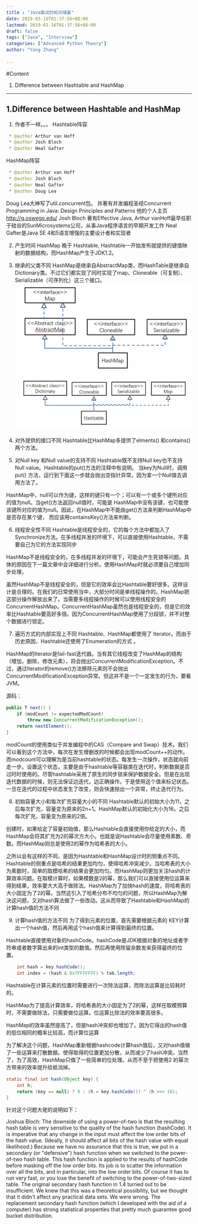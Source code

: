 ```yaml
---
title : "Java面试的知识储备"
date: 2019-03-16T01:37:56+08:00
lastmod: 2019-01-16T01:37:56+08:00
draft: false
tags: ["Java", "Interview"]
categories: ["Advanced Python Theory"]
author: "Yang Zhang"

---
```

#Content
1. Difference between Hashtable and HashMap




---------------------------------------------------
## 1.Difference between Hashtable and HashMap
1. 作者不一样。。。
Hashtable阵容
```Java
 * @author Arthur van Hoff
 * @author Josh Bloch
 * @author Neal Gafter
```
HashMap阵容
```Java
 * @author Arthur van Hoff
 * @author Josh Bloch
 * @author Neal Gafter
 * @author Doug Lea
```
Doug Lea大神写了util.concurrent包。 并著有并发编程圣经Concurrent Programming in Java: Design Principles and Patterns 他的个人主页 http://g.oswego.edu/
Josh Bloch 著有Effective Java, Arthur vanHoff最早任职于硅谷的SunMicrosystems公司，从事Java程序语言的早期开发工作
Neal Gafter是Java SE 4和5语言增强的主要设计者和实现者

2. 产生时间
HashMap 晚于 Hashtable, Hashtable一开始发布就提供的键值映射的数据结构，而HashMap产生于JDK1.2。

3. 继承的父类不同
HashMap是继承自AbstractMap类，而HashTable是继承自Dictionary类。不过它们都实现了同时实现了map、Cloneable（可复制）、Serializable（可序列化）这三个接口。
![HashMap](hashmap.png)
![Hashtable](hashtable.png)

4. 对外提供的接口不同
Hashtable比HashMap多提供了elments() 和contains() 两个方法。

5. 对Null key 和Null value的支持不同
Hashtable既不支持Null key也不支持Null value。Hashtable的put()方法的注释中有说明。 当key为Null时，调用put() 方法，运行到下面这一步就会抛出空指针异常。因为拿一个Null值去调用方法了。

HashMap中，null可以作为键，这样的键只有一个；可以有一个或多个键所对应的值为null。当get()方法返回null值时，可能是 HashMap中没有该键，也可能使该键所对应的值为null。因此，在HashMap中不能由get()方法来判断HashMap中是否存在某个键， 而应该用containsKey()方法来判断。

6. 线程安全性不同 
Hashtable是线程安全的，它的每个方法中都加入了Synchronize方法。在多线程并发的环境下，可以直接使用Hashtable，不需要自己为它的方法实现同步

HashMap不是线程安全的，在多线程并发的环境下，可能会产生死锁等问题。具体的原因在下一篇文章中会详细进行分析。使用HashMap时就必须要自己增加同步处理，

虽然HashMap不是线程安全的，但是它的效率会比Hashtable要好很多。这样设计是合理的。在我们的日常使用当中，大部分时间是单线程操作的。HashMap把这部分操作解放出来了。当需要多线程操作的时候可以使用线程安全的ConcurrentHashMap。ConcurrentHashMap虽然也是线程安全的，但是它的效率比Hashtable要高好多倍。因为ConcurrentHashMap使用了分段锁，并不对整个数据进行锁定。

7. 遍历方式的内部实现上不同
Hashtable、HashMap都使用了 Iterator。而由于历史原因，Hashtable还使用了Enumeration的方式 。

HashMap的Iterator是fail-fast迭代器。当有其它线程改变了HashMap的结构（增加，删除，修改元素），将会抛出ConcurrentModificationException。不过，通过Iterator的remove()方法移除元素则不会抛出ConcurrentModificationException异常。但这并不是一个一定发生的行为，要看JVM。

源码：
```Java
public T next() {
	if (modCount != expectedModCount)
		throw new ConcurrentModificationException();
	return nextElement();
}
```
modCount的使用类似于并发编程中的CAS（Compare and Swap）技术。我们可以看到这个方法中，每次在发生增删改的时候都会出现modCount++的动作。而modcount可以理解为是当前hashtable的状态。每发生一次操作，状态就向前走一步。设置这个状态，主要是由于hashtable等容器类在迭代时，判断数据是否过时时使用的。尽管hashtable采用了原生的同步锁来保护数据安全。但是在出现迭代数据的时候，则无法保证边迭代，边正确操作。于是使用这个值来标记状态。一旦在迭代的过程中状态发生了改变，则会快速抛出一个异常，终止迭代行为。

8. 初始容量大小和每次扩充容量大小的不同
Hashtable默认的初始大小为11，之后每次扩充，容量变为原来的2n+1。HashMap默认的初始化大小为16。之后每次扩充，容量变为原来的2倍。

创建时，如果给定了容量初始值，那么Hashtable会直接使用你给定的大小，而HashMap会将其扩充为2的幂次方大小。也就是说Hashtable会尽量使用素数、奇数。而HashMap则总是使用2的幂作为哈希表的大小。

之所以会有这样的不同，是因为Hashtable和HashMap设计时的侧重点不同。Hashtable的侧重点是哈希的结果更加均匀，使得哈希冲突减少。当哈希表的大小为素数时，简单的取模哈希的结果会更加均匀。而HashMap则更加关注hash的计算效率问题。在取模计算时，如果模数是2的幂，那么我们可以直接使用位运算来得到结果，效率要大大高于做除法。HashMap为了加快hash的速度，将哈希表的大小固定为了2的幂。当然这引入了哈希分布不均匀的问题，所以HashMap为解决这问题，又对hash算法做了一些改动。这从而导致了Hashtable和HashMap的计算hash值的方法不同

9. 计算hash值的方法不同
为了得到元素的位置，首先需要根据元素的 KEY计算出一个hash值，然后再用这个hash值来计算得到最终的位置。

Hashtable直接使用对象的hashCode。hashCode是JDK根据对象的地址或者字符串或者数字算出来的int类型的数值。然后再使用除留余数发来获得最终的位置。

```Java
	int hash = key.hashCode();
	int index = (hash & 0x7FFFFFFF) % tab.length;
```
Hashtable在计算元素的位置时需要进行一次除法运算，而除法运算是比较耗时的。

HashMap为了提高计算效率，将哈希表的大小固定为了2的幂，这样在取模预算时，不需要做除法，只需要做位运算。位运算比除法的效率要高很多。

HashMap的效率虽然提高了，但是hash冲突却也增加了。因为它得出的hash值的低位相同的概率比较高，而计算位运算

为了解决这个问题，HashMap重新根据hashcode计算hash值后，又对hash值做了一些运算来打散数据。使得取得的位置更加分散，从而减少了hash冲突。当然了，为了高效，HashMap只做了一些简单的位处理。从而不至于把使用2 的幂次方带来的效率提升给抵消掉。

```Java
static final int hash(Object key) {
	int h;
	return (key == null) ? 0 : (h = key.hashCode()) ^ (h >>> 16);
}
```
针对这个问题大佬的说明如下：

Joshua Bloch: The downside of using a power-of-two is that the resulting hash table is very sensitive to the quality of the hash function (hashCode). It is imperative that any change in the input must affect the low order bits of the hash value. (Ideally, it should affect all bits of the hash value with equal likelihood.) Because we have no assurance that this is true, we put in a secondary (or "defensive") hash function when we switched to the power-of-two hash table. This hash function is applied to the results of hashCode before masking off the low order bits. Its job is to scatter the information over all the bits, and in particular, into the low order bits. Of course it has to run very fast, or you lose the benefit of switching to the power-of-two-sized table. The original secondary hash function in 1.4 turned out to be insufficient. We knew that this was a theoretical possibility, but we thought that it didn't affect any practical data sets. We were wrong. The replacement secondary hash function (which I developed with the aid of a computer) has strong statistical properties that pretty much guarantee good bucket distribution.